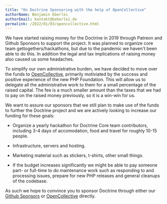 ```yaml
---
title: "On Doctrine Sponsoring with the help of OpenCollective"
authorName: Benjamin Eberlei
authorEmail: kontakt@beberlei.de
permalink: /2022/01/03/opencollective.html
---
```


We have started raising money for the Doctrine in 2019 through Patreon and
Github Sponsors to support the project. It was planned to organize core team
gettogethers/hackathons, but due to the pandemic we haven't been able to do this.
In addition the legal and tax implications of raising money also caused us
some headaches. 

To simplify our own administrative burden, we have decided to move over the
funds to [OpenCollective](https://opencollective.com/doctrine), primarily
motiviated by the success and positive experience of the new PHP Foundation.
This will allow us to delegate all the administrative work to them for a small
percentage of the raised capital. The fee is a much smaller amount than the
taxes that we had to pay on the raised money previously, so it is a win-win for
us.

We want to assure our sponsors that we still plan to make use of the funds
to further the Doctrine project and we are actively looking to increase our funding
for these goals:

- Organize a yearly hackathon for Doctrine Core team contributors, including
  3-4 days of accomodation, food and travel for roughly 10-15 people.

- Infrastructure, servers and hosting.

- Marketing material such as stickers, t-shirts, other small things.

- If the budget increases significantly we might be able to pay someone part-
  or full-time to do maintenance work such as responding to and processing
  issues, prepare for new PHP releases and general cleanups of the codebase.

As such we hope to convince you to sponsor Doctrine through either our [Github
Sponsors](https://github.com/sponsors/doctrine/) or
[OpenCollective](https://opencollective.com/doctrine) directly.

